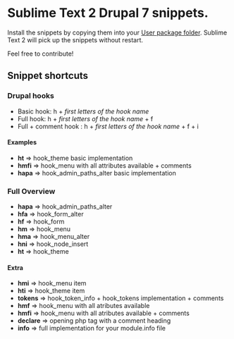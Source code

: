# Sublime Text 2 Drupal 7 snippets. #

Install the snippets by copying them into your [User package folder](http://docs.sublimetext.info/en/latest/basic_concepts.html#the-user-package). Sublime Text 2 will pick up the snippets without restart.

Feel free to contribute!

## Snippet shortcuts ##

### Drupal hooks ###
* Basic hook: h + *first letters of the hook name*
* Full hook:  h + *first letters of the hook name* + f
* Full + comment hook : h + *first letters of the hook name* + f + i

#### Examples ####
* **ht** => hook_theme basic implementation
* **hmfi** => hook_menu with all attributes available + comments
* **hapa** => hook_admin_paths_alter basic implementation

### Full Overview ###
* **hapa** => hook_admin_paths_alter
* **hfa** => hook_form_alter
* **hf** => hook_form
* **hm** => hook_menu
* **hma** => hook_menu_alter
* **hni** => hook_node_insert
* **ht** => hook_theme

#### Extra ####

* **hmi** => hook_menu item
* **hti** => hook_theme item
* **tokens** => hook_token_info + hook_tokens implementation + comments
* **hmf** => hook_menu with all atributes available
* **hmfi** => hook_menu with all atributes available + comments
* **declare** => opening php tag with a comment heading
* **info** => full implementation for your module.info file
